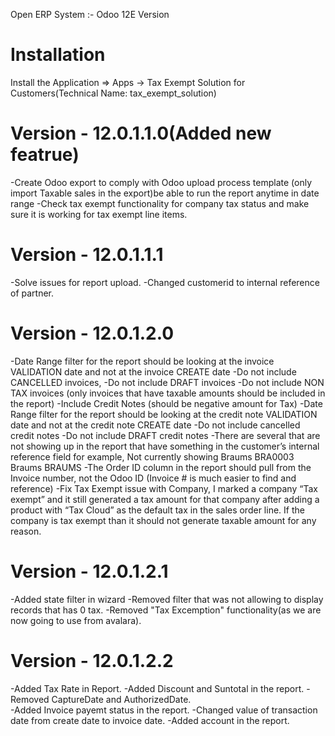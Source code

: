 Open ERP System :- Odoo 12E Version 

Installation 
============
Install the Application => Apps -> Tax Exempt Solution for Customers(Technical Name: tax_exempt_solution)


Version - 12.0.1.1.0(Added new featrue)
========================================
-Create Odoo export to comply with Odoo upload process template
(only import Taxable sales in the export)be able to run the report anytime in date range
-Check tax exempt functionality for company tax status and make sure it is working for tax exempt line items.

Version - 12.0.1.1.1
======================
-Solve issues for report upload.
-Changed customerid to internal reference of partner.

Version - 12.0.1.2.0
=====================
-Date Range filter for the report should be looking at the invoice VALIDATION date and not at the invoice CREATE date
-Do not include CANCELLED invoices, 
-Do not include DRAFT invoices
-Do not include NON TAX invoices (only invoices that have taxable amounts should be included in the report)
-Include Credit Notes (should be negative amount for Tax)
-Date Range filter for the report should be looking at the credit note VALIDATION date and not at the credit note CREATE date
-Do not include cancelled credit notes
-Do not include DRAFT credit notes
-There are several that are not showing up in the report that have something in the customer’s internal reference field for example, Not currently showing Braums BRA0003 Braums BRAUMS
-The Order ID column in the report should pull from the Invoice number, not the Odoo ID (Invoice # is much easier to find and reference)
-Fix Tax Exempt issue with Company, I marked a company “Tax exempt” and it still generated a tax amount for that company after adding a product with “Tax Cloud” as the default tax in the sales order line.  If the company is tax exempt than it should not generate taxable amount for any reason.

Version - 12.0.1.2.1
=====================
-Added state filter in wizard
-Removed filter that was not allowing to display records that has 0 tax.
-Removed "Tax Excemption" functionality(as we are now going to use from avalara).

Version - 12.0.1.2.2
======================
-Added Tax Rate in Report.
-Added Discount and Suntotal in the report.
-Removed CaptureDate and AuthorizedDate.	
-Added Invoice payemt status in the report.
-Changed value of transaction date from create date to invoice date.
-Added account in the report.